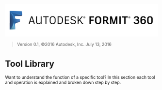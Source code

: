 ![](./images/b5030b43-df24-4259-ad6a-94bcad61bc78.png)

> Version 0.1, ©2016 Autodesk, Inc.
> July 13, 2016

# Tool Library

Want to understand the function of a specific tool? In this section each tool and operation is explained and broken down step by step.